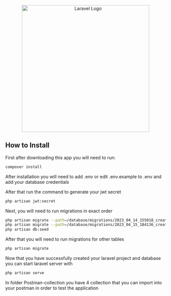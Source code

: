 <p align="center"><a href="https://laravel.com" target="_blank"><img src="https://raw.githubusercontent.com/laravel/art/master/logo-lockup/5%20SVG/2%20CMYK/1%20Full%20Color/laravel-logolockup-cmyk-red.svg" width="400" alt="Laravel Logo"></a></p>


## How to Install

First after downloading this app you will need to run:

```sh
composer install
```


After installation you will need to add .env or edit .env.example to .env and add your database credentials


After that run the command to generate your jwt secret

```sh
php artisan jwt:secret 
```

Next, you will need to run migrations in exact order

```sh
php artisan migrate --path=/database/migrations/2023_04_14_155018_create_movies_table.php 
php artisan migrate --path=/database/migrations/2023_04_15_184136_create_users_table.php 
php artisan db:seed 
```

After that you will need to run migrations for other tables

```sh
php artisan migrate
```

Now that you have successfully created your laravel project and database you can start laravel server with

```sh
php artisan serve
```

In folder Postman-collection you have 4 collection that you can import into your postman in order to test the application



